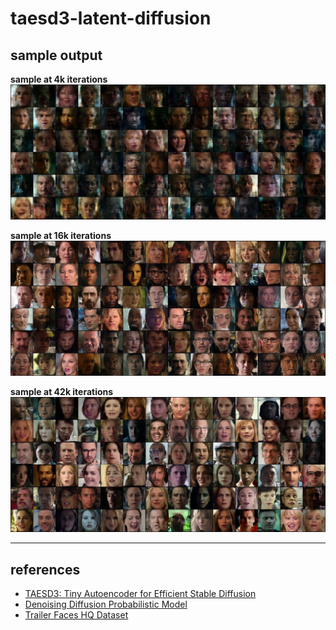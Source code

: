 # taesd3-latent-diffusion

## sample output

**sample at 4k iterations**  
![sample](results/128_004k.jpg)

**sample at 16k iterations**  
![sample](results/128_016k.jpg)

**sample at 42k iterations**  
![sample](results/128_042k.jpg)

---

## references

- [TAESD3: Tiny Autoencoder for Efficient Stable Diffusion](https://github.com/madebyollin/taesd)  
- [Denoising Diffusion Probabilistic Model](https://keras.io/examples/generative/ddpm/)
- [Trailer Faces HQ Dataset](https://huggingface.co/datasets/justinpinkney/trailer-faces-hq)
